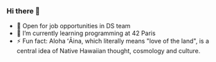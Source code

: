 ### Hi there 👋

<!--
**Ainapalma/Ainapalma** is a ✨ _special_ ✨ repository because its `README.md` (this file) appears on your GitHub profile.
Here are some ideas to get you started:

- 🤔 I’m looking for help with ...
- 📫 How to reach me: ...
- 💬 Ask me about 
- 😄 Pronouns: ...
- 👯 Looking for a peer to collaborate with and start a Kaggle project
- 
-->

- 🔭 Open for job opportunities in DS team
- 🌱 I’m currently learning programming at 42 Paris
- ⚡ Fun fact: Aloha ʻĀina, which literally means "love of the land", is a central idea of Native Hawaiian thought, cosmology and culture. 
